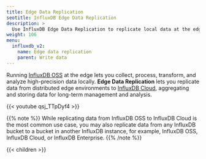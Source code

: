 ```yaml
---
title: Edge Data Replication
seotitle: InfluxDB Edge Data Replication
description: >
  Use InfluxDB Edge Data Replication to replicate local data at the edge to InfluxDB Cloud.
weight: 106
menu:
  influxdb_v2:
    name: Edge data replication
    parent: Write data
---
```


Running [InfluxDB OSS](/influxdb/v2/install/) at the edge lets you collect, process, transform, and analyze high-precision data locally.
**Edge Data Replication** lets you replicate data from distributed edge environments to [InfluxDB Cloud](/influxdb/cloud/sign-up/), aggregating and storing data for long-term management and analysis.

{{< youtube qsj_TTpDyf4 >}}

{{% note %}}
While replicating data from InfluxDB OSS to InfluxDB Cloud is the most common use case, you may also replicate data from any InfluxDB bucket to a bucket in another InfluxDB instance, for example, InfluxDB OSS, InfluxDB Cloud, or InfluxDB Enterprise.
{{% /note %}}

{{< children >}}
